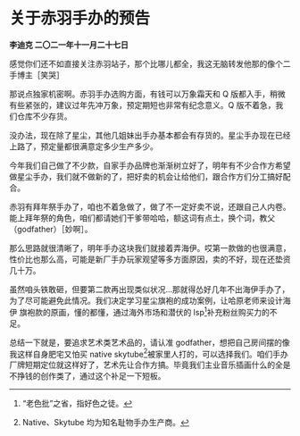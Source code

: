 # 关于赤羽手办的预告
**李迪克	二〇二一年十一月二十七日**

感觉你们还不如直接关注赤羽站子，那个比哪儿都全，我这无脑转发他那的像个二手博主［笑哭］

那说点独家机密啊。赤羽手办选购方面，有钱可以万象霜天和 Q 版都入手，稍微有些紧张的，建议过年先冲万象，预定期短也非常有纪念意义。Q 版不着急，我们仓库不少存货。

没办法，现在除了星尘，其他几姐妹出手办基本都会有存货的。星尘手办现在已经上路了，预定量都很满意定多少生产多少。

今年我们自己做了不少款，自家手办品牌也渐渐树立好了，明年有不少合作方希望做星尘手办，我们就不做新的了，把好卖的机会让给他们，跟合作方们分工搞好配合。

赤羽有拜年祭手办了，咱也不着急做了，做了不一定好卖不说，还跟自己人内卷。能上拜年祭的角色，咱们都请她们干爹带哈哈，额这词有点土，换个词，教父（godfather）［妙啊］。

那么思路就很清晰了，明年手办这块我们就接着弄海伊。哎第一款做的也很满意，性价比也那么高，可能是新厂手办玩家观望等多方面原因，卖的不好，现在还垫资几十万。

虽然咱头铁敢砸，但要第二款再出现类似状况…那就得怂好几年不出海伊手办了，为了尽可能避免此情况。我们决定学习星尘旗袍的成功案例，让哈原老师来设计海伊 旗袍款的原画，懂的都懂，通过海外市场和潜伏的 lsp[^1]补充粉丝购买力的不足。

总结一下就是，要追求艺术类艺术品的，请认准 godfather，想把自己房间摆的像我这样自身肥宅又怕买 native skytube[^2]被家里人打的，可以选择我们。咱们手办厂牌短期定位就这样好了，艺术先让合作方搞。毕竟我们主业音乐插画什么的全是不挣钱的创作类了，通过这个补足一下短板。

[^1]: “老色批”之省，指好色之徒。
[^2]: Native、Skytube 均为知名耻物手办生产商。
